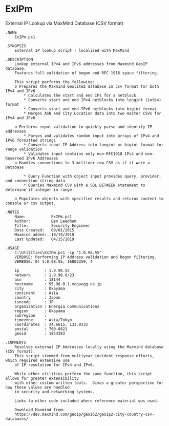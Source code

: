 # ExIPm
External IP Lookup via MaxMind Database (CSV format)

    .NAME  
        ExIPm.ps1

    .SYNOPSIS  
        External IP lookup script - localized with MaxMind

    .DESCRIPTION
        Lookup external IPv4 and IPv6 addresses from Maxmind GeoIP database. 
        Features full validation of bogon and RFC 1918 space filtering.

        This script performs the following:
        o Prepares the Maxmind Geolite2 database in csv format for both IPv4 and IPv6
            * Calculates the start and end IPs for a netblock
            * Converts start and end IPv4 netblocks into longint (int64) format
            * Converts start and end IPv6 netblocks into bigint format
            * Merges ASN and City Location data into two master CSVs for IPv4 and IPv6

        o Performs input validation to quickly parse and identify IP addresses 
            * Parses and validates random input into arrays of IPv4 and IPv6 formatted strings
            * Converts input IP Address into longint or bigint format for range validation
            * Validates input contains only non-RFC1918 IPv4 and non-Reserved IPv6 Addresses
        o Handles connections to 3 million+ row CSV as if it were a Database
         
            * Query Function with object input provides query, provider, and connection string data
            * Queries Maxmind CSV with a SQL BETWEEN statement to determine if integer in range

        o Populates objects with specified results and returns content to console or csv output.

    .NOTES  
        Name:           ExIPm.ps1
        Author:         Ben Leedham
        Title:          Security Engineer
        Date Created:   09/01/2015
        Maxmind added:  10/19/2018
        Last Updated:   04/15/2019

    .USAGE  
        C:\Utilities\ExIPm.ps1 -ip "1.0.98.55"
        VERBOSE: Performing IP Address validation and bogon filtering.
        VERBOSE: 0) 1.0.98.55, 16802359, 4

        ip           : 1.0.98.55
        network      : 1.0.98.0/23
        asn          : 18144
        hostname     : 55.98.0.1.megaegg.ne.jp
        city         : Okayama
        continent    : Asia
        country      : Japan
        isocode      : JP
        organization : Energia Communications
        region       : Okayama
        subregion    : 
        timezone     : Asia/Tokyo
        coordinates  : 34.6615, 133.9332
        postal       : 700-0821
        geoid        : 1854383

    .COMMENTS
        Resolves external IP Addresses locally using the Maxmind database (CSV format). 
        This script stemmed from multiyear incident response efforts, which required extensive use
        of IP resolution for IPv4 and IPv6.  
        
        While other utilities perform the same function, this script allows for greater extensibility 
        with other custom written tools.  Gives a greater perspective for how these values are handled 
        in security and networking systems.

        Links to other code included where reference material was used.

        Download Maxmind from:
        https://dev.maxmind.com/geoip/geoip2/geoip2-city-country-csv-databases/
